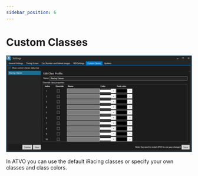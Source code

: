 ```yaml
---
sidebar_position: 6
---
```


# Custom Classes
![ATVO Custom Class Settings](../../static/img/settings/atvo-settings-custom-class-settings.png)

In ATVO you can use the default iRacing classes or specify your own classes and class colors.

